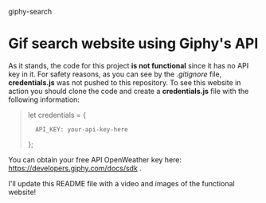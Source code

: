 giphy-search
# Gif search website using Giphy's API

As it stands, the code for this project **is not functional** since it has no API key in it. For safety reasons, as you can see by the *.gitignore* file, **credentials.js** was not pushed to this repository.
To see this website in action you should clone the code and create a **credentials.js** file with the following information:

>let credentials = {
>
>		API_KEY: your-api-key-here
>
>};

You can obtain your free API OpenWeather key here: https://developers.giphy.com/docs/sdk .

I'll update this README file with a video and images of the functional website!
